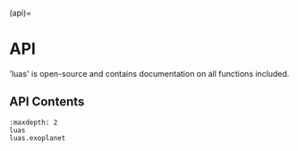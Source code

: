 (api)=

# API

'luas' is open-source and contains documentation on all functions included.

## API Contents

```{toctree}
:maxdepth: 2
luas
luas.exoplanet
```
